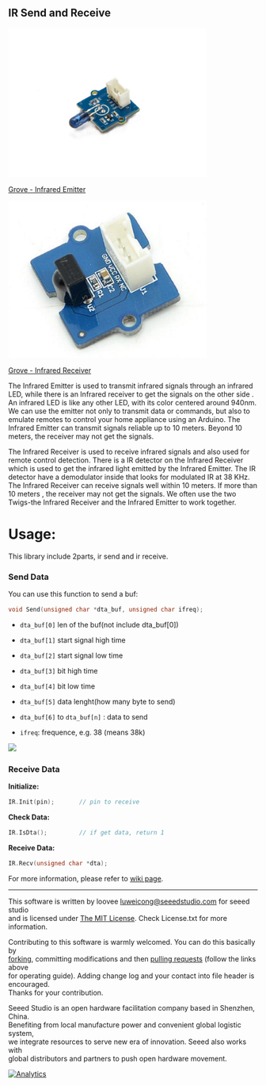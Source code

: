 IR Send and Receive
---------------------------------------------------------


<img src=https://raw.githubusercontent.com/SeeedDocument/Grove-Infrared_Emitter/master/img/main.jpg width=400>

[Grove - Infrared Emitter](https://www.seeedstudio.com/Grove-Infrared-Emitter-p-993.html)

<img src=https://raw.githubusercontent.com/SeeedDocument/Grove-Infrared_Receiver/master/img/Grove-Infrared_Receiver.jpg width=400>

[Grove - Infrared Receiver](https://www.seeedstudio.com/Grove-Infrared-Receiver-p-994.html)



The Infrared Emitter is used to transmit infrared signals through an infrared LED, while there is an Infrared receiver to get the signals on the other side . An infrared LED is like any other LED, with its color centered around 940nm. We can use the emitter not only to transmit data or commands, but also to emulate remotes to control your home appliance using an Arduino. The Infrared Emitter can transmit signals reliable up to 10 meters. Beyond 10 meters, the receiver may not get the signals.

The Infrared Receiver is used to receive infrared signals and also used for remote control detection. There is a IR detector on the Infrared Receiver which is used to get the infrared light emitted by the Infrared Emitter. The IR detector have a demodulator inside that looks for modulated IR at 38 KHz. The Infrared Receiver can receive signals well within 10 meters. If more than 10 meters , the receiver may not get the signals. We often use the two Twigs-the Infrared Receiver and the Infrared Emitter to work together.

# Usage:

This library include 2parts, ir send and ir receive.

### Send Data

You can use this function to send a buf:

```cpp
void Send(unsigned char *dta_buf, unsigned char ifreq);
```


- `dta_buf[0]` len of the buf(not include dta_buf[0])
- `dta_buf[1]` start signal high time
- `dta_buf[2]` start signal low time
- `dta_buf[3]` bit high time
- `dta_buf[4]` bit low time
- `dta_buf[5]` data lenght(how many byte to send)
- `dta_buf[6]` to `dta_buf[n]` : data to send

- `ifreq`: frequence, e.g. 38 (means 38k)

![](http://www.seeedstudio.com/wiki/images/4/40/Ir_time.jpg)


### Receive Data

**Initialize:**

```cpp
IR.Init(pin);		// pin to receive
```

**Check Data:**

```cpp
IR.IsDta();			// if get data, return 1
```

**Receive Data:**

```cpp
IR.Recv(unsigned char *dta);
```



For more information, please refer to [wiki page](http://www.seeedstudio.com/wiki/).

    
----


This software is written by loovee [luweicong@seeedstudio.com](luweicong@seeedstudio.com "luweicong@seeedstudio.com") for seeed studio<br>
and is licensed under [The MIT License](http://opensource.org/licenses/mit-license.php). Check License.txt for more information.<br>

Contributing to this software is warmly welcomed. You can do this basically by<br>
[forking](https://help.github.com/articles/fork-a-repo), committing modifications and then [pulling requests](https://help.github.com/articles/using-pull-requests) (follow the links above<br>
for operating guide). Adding change log and your contact into file header is encouraged.<br>
Thanks for your contribution.

Seeed Studio is an open hardware facilitation company based in Shenzhen, China. <br>
Benefiting from local manufacture power and convenient global logistic system, <br>
we integrate resources to serve new era of innovation. Seeed also works with <br>
global distributors and partners to push open hardware movement.<br>





[![Analytics](https://ga-beacon.appspot.com/UA-46589105-3/IRSendRev)](https://github.com/igrigorik/ga-beacon)

